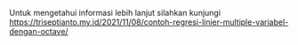 Untuk mengetahui informasi lebih lanjut silahkan kunjungi https://triseptianto.my.id/2021/11/08/contoh-regresi-linier-multiple-variabel-dengan-octave/
